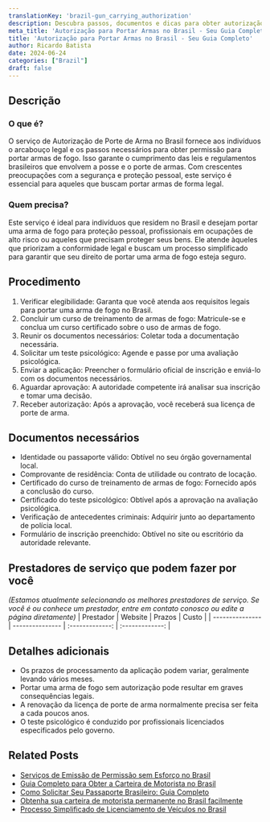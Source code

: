 ```yaml
---
translationKey: 'brazil-gun_carrying_authorization'
description: Descubra passos, documentos e dicas para obter autorização para portar armas legalmente e de forma tranquila no Brasil com nosso guia abrangente.
meta_title: 'Autorização para Portar Armas no Brasil - Seu Guia Completo'
title: 'Autorização para Portar Armas no Brasil - Seu Guia Completo'
author: Ricardo Batista
date: 2024-06-24
categories: ["Brazil"]
draft: false
---
```


## Descrição
### O que é?
O serviço de Autorização de Porte de Arma no Brasil fornece aos indivíduos o arcabouço legal e os passos necessários para obter permissão para portar armas de fogo. Isso garante o cumprimento das leis e regulamentos brasileiros que envolvem a posse e o porte de armas. Com crescentes preocupações com a segurança e proteção pessoal, este serviço é essencial para aqueles que buscam portar armas de forma legal.

### Quem precisa?
Este serviço é ideal para indivíduos que residem no Brasil e desejam portar uma arma de fogo para proteção pessoal, profissionais em ocupações de alto risco ou aqueles que precisam proteger seus bens. Ele atende àqueles que priorizam a conformidade legal e buscam um processo simplificado para garantir que seu direito de portar uma arma de fogo esteja seguro.

## Procedimento

1. Verificar elegibilidade: Garanta que você atenda aos requisitos legais para portar uma arma de fogo no Brasil.
2. Concluir um curso de treinamento de armas de fogo: Matricule-se e conclua um curso certificado sobre o uso de armas de fogo.
3. Reunir os documentos necessários: Coletar toda a documentação necessária.
4. Solicitar um teste psicológico: Agende e passe por uma avaliação psicológica.
5. Enviar a aplicação: Preencher o formulário oficial de inscrição e enviá-lo com os documentos necessários.
6. Aguardar aprovação: A autoridade competente irá analisar sua inscrição e tomar uma decisão.
7. Receber autorização: Após a aprovação, você receberá sua licença de porte de arma.

## Documentos necessários

- Identidade ou passaporte válido: Obtível no seu órgão governamental local.
- Comprovante de residência: Conta de utilidade ou contrato de locação.
- Certificado do curso de treinamento de armas de fogo: Fornecido após a conclusão do curso.
- Certificado do teste psicológico: Obtível após a aprovação na avaliação psicológica.
- Verificação de antecedentes criminais: Adquirir junto ao departamento de polícia local.
- Formulário de inscrição preenchido: Obtível no site ou escritório da autoridade relevante.

## Prestadores de serviço que podem fazer por você
_(Estamos atualmente selecionando os melhores prestadores de serviço. Se você é ou conhece um prestador, entre em contato conosco ou edite a página diretamente)_
| Prestador        |     Website     |     Prazos    |       Custo      |
| --------------- | --------------- |  :-------------: | :-------------: |

## Detalhes adicionais

- Os prazos de processamento da aplicação podem variar, geralmente levando vários meses.
- Portar uma arma de fogo sem autorização pode resultar em graves consequências legais.
- A renovação da licença de porte de arma normalmente precisa ser feita a cada poucos anos.
- O teste psicológico é conduzido por profissionais licenciados especificados pelo governo.
## Related Posts

- [Serviços de Emissão de Permissão sem Esforço no Brasil](https://tramitit.com/pt/guides/brazil/emissão_de_alvará/)
- [Guia Completo para Obter a Carteira de Motorista no Brasil](https://tramitit.com/pt/guides/brazil/carteira_de_motorista/)
- [Como Solicitar Seu Passaporte Brasileiro: Guia Completo](https://tramitit.com/pt/guides/brazil/emissão_de_passaporte/)
- [Obtenha sua carteira de motorista permanente no Brasil facilmente](https://tramitit.com/pt/guides/brazil/cnh_definitiva/)
- [Processo Simplificado de Licenciamento de Veículos no Brasil](https://tramitit.com/pt/guides/brazil/licenciamento_de_veículo/)